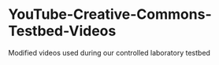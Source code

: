# YouTube-Creative-Commons-Testbed-Videos
Modified videos used during our controlled laboratory testbed
